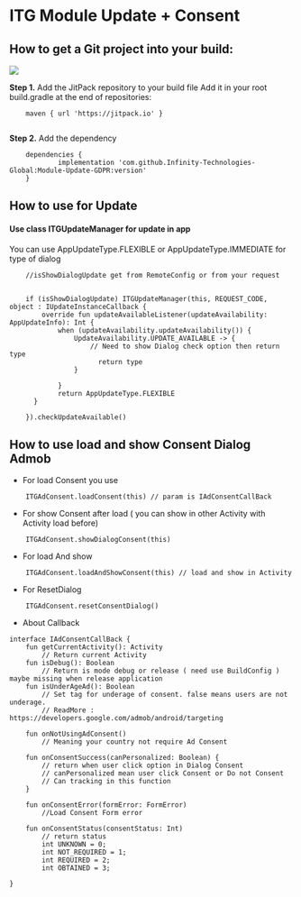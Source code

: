 
# ITG Module Update + Consent
## How to get a Git project into your build: 
[![](https://jitpack.io/v/Infinity-Technologies-Global/Module-Update-GDPR.svg)](https://jitpack.io/#Infinity-Technologies-Global/Module-Update-GDPR)

**Step 1.**  Add the JitPack repository to your build file
Add it in your root build.gradle at the end of repositories:
```
	maven { url 'https://jitpack.io' }
		
```
**Step 2.**  Add the dependency
```
	dependencies {
	        implementation 'com.github.Infinity-Technologies-Global:Module-Update-GDPR:version'
	}
```


## How to use for Update
#### Use class ITGUpdateManager for update in app
You can use AppUpdateType.FLEXIBLE or AppUpdateType.IMMEDIATE for type of dialog

```
	//isShowDialogUpdate get from RemoteConfig or from your request


	if (isShowDialogUpdate) ITGUpdateManager(this, REQUEST_CODE, object : IUpdateInstanceCallback {  
	    override fun updateAvailableListener(updateAvailability: AppUpdateInfo): Int {  
	        when (updateAvailability.updateAvailability()) {  
	            UpdateAvailability.UPDATE_AVAILABLE -> {  
	                // Need to show Dialog check option then return type  
					  return type  
	            }  
	  
	        }  
	        return AppUpdateType.FLEXIBLE  
	  }  
	  
	}).checkUpdateAvailable()
```


## How to use load and show Consent Dialog Admob
- For load Consent you use
```
	ITGAdConsent.loadConsent(this) // param is IAdConsentCallBack
```
- For show Consent after load ( you can show in other Activity with Activity load before)
```
	ITGAdConsent.showDialogConsent(this)
```
- For load And show
```
	ITGAdConsent.loadAndShowConsent(this) // load and show in Activity
```
- For ResetDialog
```
	ITGAdConsent.resetConsentDialog()
```

- About Callback
```
interface IAdConsentCallBack {  
    fun getCurrentActivity(): Activity 
		// Return current Activity
    fun isDebug(): Boolean  
	    // Return is mode debug or release ( need use BuildConfig ) maybe missing when release application 
    fun isUnderAgeAd(): Boolean  
	    // Set tag for underage of consent. false means users are not underage.
	    // ReadMore : https://developers.google.com/admob/android/targeting
	    
    fun onNotUsingAdConsent()  
	    // Meaning your country not require Ad Consent
	
	fun onConsentSuccess(canPersonalized: Boolean) {  
	    // return when user click option in Dialog Consent
	    // canPersonalized mean user click Consent or Do not Consent
	    // Can tracking in this function
    }
    
    fun onConsentError(formError: FormError)  
	    //Load Consent Form error
	    
    fun onConsentStatus(consentStatus: Int)
	    // return status 
	    int UNKNOWN = 0;
        int NOT_REQUIRED = 1;
        int REQUIRED = 2;
        int OBTAINED = 3;

}
```

